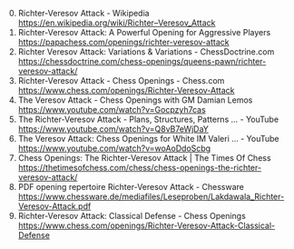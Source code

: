 0. Richter-Veresov Attack - Wikipedia
https://en.wikipedia.org/wiki/Richter–Veresov_Attack
1. Richter-Veresov Attack: A Powerful Opening for Aggressive Players
https://papachess.com/openings/richter-veresov-attack
2. Richter Veresov Attack: Variations & Variations - ChessDoctrine.com
https://chessdoctrine.com/chess-openings/queens-pawn/richter-veresov-attack/
3. Richter-Veresov Attack - Chess Openings - Chess.com
https://www.chess.com/openings/Richter-Veresov-Attack
4. The Veresov Attack - Chess Openings with GM Damian Lemos
https://www.youtube.com/watch?v=Gocpzyh7cas
5. The Richter-Veresov Attack - Plans, Structures, Patterns ... - YouTube
https://www.youtube.com/watch?v=Q8vB7eWjDaY
6. The Veresov Attack: Chess Openings for White IM Valeri ... - YouTube
https://www.youtube.com/watch?v=woAoDdoScbg
7. Chess Openings: The Richter-Veresov Attack | The Times Of Chess
https://thetimesofchess.com/chess/chess-openings-the-richter-veresov-attack/
8. PDF opening repertoire Richter-Veresov Attack - Chessware
https://www.chessware.de/mediafiles/Leseproben/Lakdawala_Richter-Veresov-Attack.pdf
9. Richter-Veresov Attack: Classical Defense - Chess Openings
https://www.chess.com/openings/Richter-Veresov-Attack-Classical-Defense
